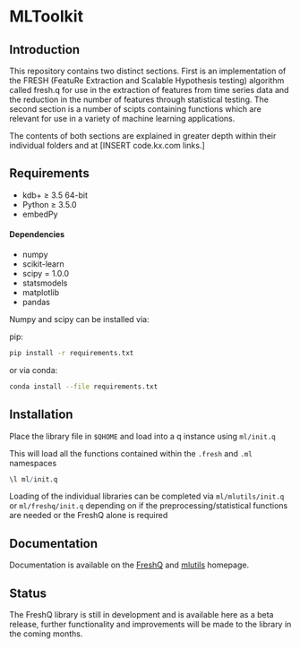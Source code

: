 # MLToolkit
## Introduction
This repository contains two distinct sections. First is an implementation of the FRESH (FeatuRe Extraction and Scalable Hypothesis testing) algorithm called fresh.q for use in the extraction of features from time series data and the reduction in the number of features through statistical testing. The second section is a number of scipts containing functions which are relevant for use in a variety of machine learning applications.

The contents of both sections are explained in greater depth within their individual folders and at [INSERT code.kx.com links.]

## Requirements

- kdb+ ≥ 3.5 64-bit
- Python ≥ 3.5.0
- embedPy

#### Dependencies
- numpy
- scikit-learn
- scipy = 1.0.0
- statsmodels
- matplotlib
- pandas

Numpy and scipy can be installed via:

pip:
```bash
pip install -r requirements.txt
```

or via conda:
```bash
conda install --file requirements.txt
```

## Installation

Place the library file in `$QHOME` and load into a q instance using `ml/init.q`

This will load all the functions contained within the `.fresh` and `.ml` namespaces 
```q
\l ml/init.q
```

Loading of the individual libraries can be completed via `ml/mlutils/init.q` or `ml/freshq/init.q` depending on if the preprocessing/statistical functions are needed or the FreshQ alone is required
## Documentation

Documentation is available on the [FreshQ](https://code.kx.com/q/ml/freshq/) and [mlutils](https://code.kx.com/q/ml/mlutils) homepage.

## Status

The FreshQ library is still in development and is available here as a beta release, further functionality and improvements will be made to the library in the coming months.

